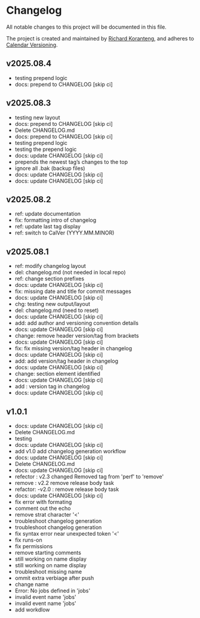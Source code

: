 # Changelog
All notable changes to this project will be documented in this file.

The project is created and maintained by [Richard Koranteng](https://rkkoranteng.com), and adheres to [Calendar Versioning](https://calver.org/).

## v2025.08.4
- testing prepend logic
- docs: prepend  to CHANGELOG [skip ci]

## v2025.08.3
- testing new layout
- docs: prepend  to CHANGELOG [skip ci]
- Delete CHANGELOG.md
- docs: prepend  to CHANGELOG [skip ci]
- testing prepend logic
- testing the prepend logic
- docs: update CHANGELOG [skip ci]
- prepends the newest tag’s changes to the top
- ignore all .bak (backup files)
- docs: update CHANGELOG [skip ci]
- docs: update CHANGELOG [skip ci]

## v2025.08.2
- ref: update documentation
- fix: formatting intro of changelog
- ref: update last tag display
- ref: switch to CalVer (YYYY.MM.MINOR)

## v2025.08.1
- ref: modify changelog layout
- del: changelog.md (not needed in local repo)
- ref: change section prefixes
- docs: update CHANGELOG [skip ci]
- fix: missing date and title for commit messages
- docs: update CHANGELOG [skip ci]
- chg: testing new output/layout
- del: changelog.md (need to reset)
- docs: update CHANGELOG [skip ci]
- add: add author and versioning convention details
- docs: update CHANGELOG [skip ci]
- change: remove header version/tag from brackets
- docs: update CHANGELOG [skip ci]
- fix: fix missing version/tag header in changelog
- docs: update CHANGELOG [skip ci]
- add: add version/tag header in changelog
- docs: update CHANGELOG [skip ci]
- change: section element identified
- docs: update CHANGELOG [skip ci]
- add : version tag in changelog
- docs: update CHANGELOG [skip ci]

## v1.0.1
- docs: update CHANGELOG [skip ci]
- Delete CHANGELOG.md
- testing
- docs: update CHANGELOG [skip ci]
- add v1.0 add changelog generation workflow
- docs: update CHANGELOG [skip ci]
- Delete CHANGELOG.md
- docs: update CHANGELOG [skip ci]
- refector : v2.3 changed Removed tag from 'perf' to 'remove'
- remove : v2.2 remove release body task
- refactor: -v2.0 : remove release body task
- docs: update CHANGELOG [skip ci]
- fix error with formating
- comment out the echo
- remove strat character '<'
- troubleshoot changelog generation
- troubleshoot changelog generation
- fix syntax error near unexpected token '<'
- fix runs-on
- fix permissions
- remove starting comments
- still working on name display
- still working on name display
- troubleshoot missing name
- ommit extra verbiage after push
- change name
- Error: No jobs defined in 'jobs'
- invalid event name 'jobs'
- invalid event name 'jobs'
- add workdlow

